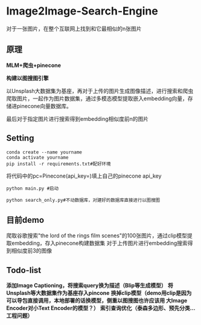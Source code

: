 # Image2Image-Search-Engine
对于一张图片，在整个互联网上找到和它最相似的n张图片
## 原理
**MLM+爬虫+pinecone**  

**构建以图搜图引擎**

以Unsplash大数据集为基座，再对于上传的图片生成图像描述，进行搜索和爬虫爬取图片，一起作为图片数据集，通过多模态模型提取嵌入embedding向量，存储进pinecone向量数据库。  

最后对于指定图片进行搜索得到embedding相似度前n的图片

## Setting
```
conda create --name yourname
conda activate yourname
pip install -r requirements.txt#配好环境
```

将代码中的pc=Pinecone(api_key=)填上自己的pinecone api_key

```python main.py #启动```  

```python search_only.py#不动数据库，对建好的数据库直接进行以图搜图```


## 目前demo
爬取谷歌搜索"the lord of the rings film scenes"的100张图片，通过clip模型提取embedding，存入pinecone构建数据集
对于上传图片进行embedding搜索得到相似度前3的图像

## Todo-list
**添加Image Captioning，将搜索query换为描述（Blip等生成模型）**
**将Unsplash等大数据集作为基座存入pincone**
**换掉clip模型（demo用clip是因为可以导包直接调用，本地部署的话换模型，侧重以图搜图也许应该用 大Image Encoder对小Text Encoder的模型？）**
**索引查询优化（泰森多边形、预先分类...工程问题）**
